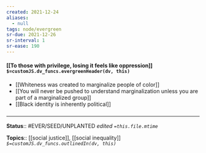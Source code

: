 ```yaml
---
created: 2021-12-24 
aliases:
  - null
tags: node/evergreen
sr-due: 2021-12-26
sr-interval: 1
sr-ease: 190
---
```


#### [[To those with privilege, losing it feels like oppression]] `$=customJS.dv_funcs.evergreenHeader(dv, this)`


- [[Whiteness was created to marginalize people of color]]
- [[You will never be pushed to understand marginalization unless you are part of a marginalized group]]
 - [[Black identity is inherently political]]

### <hr class="footnote"/>

**Status**:: #EVER/SEED/UNPLANTED
*edited `=this.file.mtime`*

**Topics**:: [[social justice]], [[social inequality]]
*`$=customJS.dv_funcs.outlinedIn(dv, this)`*



